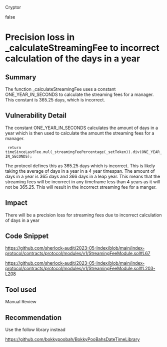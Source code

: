Cryptor

false

# Precision loss in _calculateStreamingFee to incorrect calculation of the days in a year

## Summary
The function  _calculateStreamingFee uses a constant ONE_YEAR_IN_SECONDS to calculate the streaming fees for a manager. This constant is 365.25 days, which is incorrect.

## Vulnerability Detail

The constant ONE_YEAR_IN_SECONDS calculates the amount of days in a year which is then used to calculate the amount the streaming fees for a manager. 

 ``` return timeSinceLastFee.mul(_streamingFeePercentage(_setToken)).div(ONE_YEAR_IN_SECONDS);```

The protocol defines this as 365.25 days which is incorrect. This is likely taking the average of days in a year in a 4 year timespan. The amount of days in a year is 365 days and 366 days in a leap year. This means that the streaming fees will be incorrect in any timeframe less than 4 years as it will not be 365.25. This will result in the incorrect streaming fee for a manger.

## Impact

There will be a precision loss for streaming fees due to incorrect calculation of days in a year


## Code Snippet

https://github.com/sherlock-audit/2023-05-Index/blob/main/index-protocol/contracts/protocol/modules/v1/StreamingFeeModule.sol#L67


https://github.com/sherlock-audit/2023-05-Index/blob/main/index-protocol/contracts/protocol/modules/v1/StreamingFeeModule.sol#L203-L208

## Tool used

Manual Review

## Recommendation

Use the follow library instead 

https://github.com/bokkypoobah/BokkyPooBahsDateTimeLibrary
